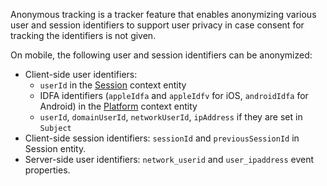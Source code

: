 Anonymous tracking is a tracker feature that enables anonymizing various user and session identifiers to support user privacy in case consent for tracking the identifiers is not given.

On mobile, the following user and session identifiers can be anonymized:

* Client-side user identifiers:
   * `userId` in the [Session](http://iglucentral.com/schemas/com.snowplowanalytics.snowplow/client_session/jsonschema/1-0-2) context entity
   * IDFA identifiers (`appleIdfa` and `appleIdfv` for iOS, `androidIdfa` for Android) in the [Platform](http://iglucentral.com/schemas/com.snowplowanalytics.snowplow/mobile_context/jsonschema/1-0-2) context entity
   * `userId`, `domainUserId`, `networkUserId`, `ipAddress` if they are set in `Subject`
* Client-side session identifiers: `sessionId` and `previousSessionId` in Session entity.
* Server-side user identifiers: `network_userid` and `user_ipaddress` event properties.
